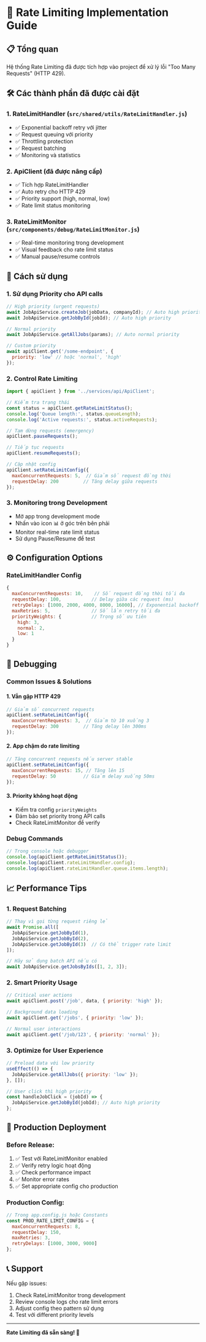 # 🚀 Rate Limiting Implementation Guide

## 📋 **Tổng quan**
Hệ thống Rate Limiting đã được tích hợp vào project để xử lý lỗi "Too Many Requests" (HTTP 429).

## 🛠️ **Các thành phần đã được cài đặt**

### 1. **RateLimitHandler** (`src/shared/utils/RateLimitHandler.js`)
- ✅ Exponential backoff retry với jitter
- ✅ Request queuing với priority
- ✅ Throttling protection  
- ✅ Request batching
- ✅ Monitoring và statistics

### 2. **ApiClient** (đã được nâng cấp)
- ✅ Tích hợp RateLimitHandler
- ✅ Auto retry cho HTTP 429
- ✅ Priority support (high, normal, low)
- ✅ Rate limit status monitoring

### 3. **RateLimitMonitor** (`src/components/debug/RateLimitMonitor.js`)
- ✅ Real-time monitoring trong development
- ✅ Visual feedback cho rate limit status
- ✅ Manual pause/resume controls

## 🎯 **Cách sử dụng**

### **1. Sử dụng Priority cho API calls**
```javascript
// High priority (urgent requests)
await JobApiService.createJob(jobData, companyId); // Auto high priority
await JobApiService.getJobById(jobId); // Auto high priority

// Normal priority  
await JobApiService.getAllJobs(params); // Auto normal priority

// Custom priority
await apiClient.get('/some-endpoint', { 
  priority: 'low' // hoặc 'normal', 'high'
});
```

### **2. Control Rate Limiting**
```javascript
import { apiClient } from '../services/api/ApiClient';

// Kiểm tra trạng thái
const status = apiClient.getRateLimitStatus();
console.log('Queue length:', status.queueLength);
console.log('Active requests:', status.activeRequests);

// Tạm dừng requests (emergency)
apiClient.pauseRequests();

// Tiếp tục requests
apiClient.resumeRequests();

// Cập nhật config
apiClient.setRateLimitConfig({
  maxConcurrentRequests: 5,  // Giảm số request đồng thời
  requestDelay: 200         // Tăng delay giữa requests
});
```

### **3. Monitoring trong Development**
- Mở app trong development mode
- Nhấn vào icon 📊 ở góc trên bên phải
- Monitor real-time rate limit status
- Sử dụng Pause/Resume để test

## ⚙️ **Configuration Options**

### **RateLimitHandler Config**
```javascript
{
  maxConcurrentRequests: 10,    // Số request đồng thời tối đa
  requestDelay: 100,           // Delay giữa các request (ms)
  retryDelays: [1000, 2000, 4000, 8000, 16000], // Exponential backoff
  maxRetries: 5,               // Số lần retry tối đa
  priorityWeights: {           // Trọng số ưu tiên
    high: 3,
    normal: 2,
    low: 1
  }
}
```

## 🐛 **Debugging**

### **Common Issues & Solutions**

#### **1. Vẫn gặp HTTP 429**
```javascript
// Giảm số concurrent requests
apiClient.setRateLimitConfig({
  maxConcurrentRequests: 3,  // Giảm từ 10 xuống 3
  requestDelay: 300         // Tăng delay lên 300ms
});
```

#### **2. App chậm do rate limiting**
```javascript
// Tăng concurrent requests nếu server stable
apiClient.setRateLimitConfig({
  maxConcurrentRequests: 15, // Tăng lên 15
  requestDelay: 50          // Giảm delay xuống 50ms
});
```

#### **3. Priority không hoạt động**
- Kiểm tra config `priorityWeights`
- Đảm bảo set priority trong API calls
- Check RateLimitMonitor để verify

### **Debug Commands**
```javascript
// Trong console hoặc debugger
console.log(apiClient.getRateLimitStatus());
console.log(apiClient.rateLimitHandler.config);
console.log(apiClient.rateLimitHandler.queue.items.length);
```

## 📈 **Performance Tips**

### **1. Request Batching**
```javascript
// Thay vì gọi từng request riêng lẻ
await Promise.all([
  JobApiService.getJobById(1),
  JobApiService.getJobById(2), 
  JobApiService.getJobById(3)  // Có thể trigger rate limit
]);

// Hãy sử dụng batch API nếu có
await JobApiService.getJobsByIds([1, 2, 3]);
```

### **2. Smart Priority Usage**
```javascript
// Critical user actions
await apiClient.post('/job', data, { priority: 'high' });

// Background data loading  
await apiClient.get('/jobs', { priority: 'low' });

// Normal user interactions
await apiClient.get('/job/123', { priority: 'normal' });
```

### **3. Optimize for User Experience**
```javascript
// Preload data với low priority
useEffect(() => {
  JobApiService.getAllJobs({ priority: 'low' });
}, []);

// User click thì high priority
const handleJobClick = (jobId) => {
  JobApiService.getJobById(jobId); // Auto high priority
};
```

## 🚀 **Production Deployment**

### **Before Release:**
1. ✅ Test với RateLimitMonitor enabled
2. ✅ Verify retry logic hoạt động
3. ✅ Check performance impact
4. ✅ Monitor error rates
5. ✅ Set appropriate config cho production

### **Production Config:**
```javascript
// Trong app.config.js hoặc Constants
const PROD_RATE_LIMIT_CONFIG = {
  maxConcurrentRequests: 8,
  requestDelay: 150,
  maxRetries: 3,
  retryDelays: [1000, 3000, 9000]
};
```

## 📞 **Support**

Nếu gặp issues:
1. Check RateLimitMonitor trong development
2. Review console logs cho rate limit errors  
3. Adjust config theo pattern sử dụng
4. Test với different priority levels

---
**Rate Limiting đã sẵn sàng! 🎉**